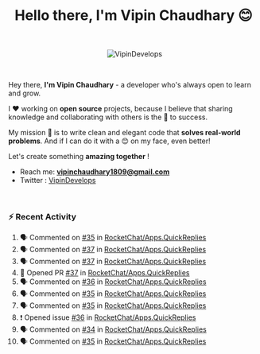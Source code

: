 <!--### Hi 👋 Vipin Chaudhary here!-->
<h1 align="center">Hello there, I'm Vipin Chaudhary 😊</h1>
	
<br />
<div align="center">
<p>&nbsp;<img align="center" src="https://github-readme-stats.vercel.app/api/?username=VipinDevelops&show_icons=true&title_color=C9D1D9&icon_color=58A6FF&border_color=30363D&text_color=C9D1D9&bg_color=0d1117" alt="VipinDevelops" /></p>
</div>


<br />

Hey there, **I'm Vipin Chaudhary** - a  developer who's always open to learn and grow. 


I ❤️ working on **open source** projects, because I believe that sharing knowledge and collaborating with others is the 🔑 to success.

My mission 🚀 is to write clean and elegant code that **solves real-world problems**. And if I can do it with a 😊 on my face, even better!

 Let's create something **amazing together** ! 
 
 - Reach me: **vipinchaudhary1809@gmail.com**
 - Twitter : [VipinDevelops](https://twitter.com/VipinDevelops)
<br />


### :zap: Recent Activity

<!--START_SECTION:activity-->
1. 🗣 Commented on [#35](https://github.com/RocketChat/Apps.QuickReplies/pull/35#issuecomment-2676763050) in [RocketChat/Apps.QuickReplies](https://github.com/RocketChat/Apps.QuickReplies)
2. 🗣 Commented on [#37](https://github.com/RocketChat/Apps.QuickReplies/pull/37#issuecomment-2676723746) in [RocketChat/Apps.QuickReplies](https://github.com/RocketChat/Apps.QuickReplies)
3. 🗣 Commented on [#37](https://github.com/RocketChat/Apps.QuickReplies/pull/37#issuecomment-2676722362) in [RocketChat/Apps.QuickReplies](https://github.com/RocketChat/Apps.QuickReplies)
4. 💪 Opened PR [#37](https://github.com/RocketChat/Apps.QuickReplies/pull/37) in [RocketChat/Apps.QuickReplies](https://github.com/RocketChat/Apps.QuickReplies)
5. 🗣 Commented on [#36](https://github.com/RocketChat/Apps.QuickReplies/issues/36#issuecomment-2676705040) in [RocketChat/Apps.QuickReplies](https://github.com/RocketChat/Apps.QuickReplies)
6. 🗣 Commented on [#35](https://github.com/RocketChat/Apps.QuickReplies/pull/35#issuecomment-2676703790) in [RocketChat/Apps.QuickReplies](https://github.com/RocketChat/Apps.QuickReplies)
7. 🗣 Commented on [#35](https://github.com/RocketChat/Apps.QuickReplies/pull/35#issuecomment-2676691296) in [RocketChat/Apps.QuickReplies](https://github.com/RocketChat/Apps.QuickReplies)
8. ❗ Opened issue [#36](https://github.com/RocketChat/Apps.QuickReplies/issues/36) in [RocketChat/Apps.QuickReplies](https://github.com/RocketChat/Apps.QuickReplies)
9. 🗣 Commented on [#34](https://github.com/RocketChat/Apps.QuickReplies/issues/34#issuecomment-2676690100) in [RocketChat/Apps.QuickReplies](https://github.com/RocketChat/Apps.QuickReplies)
10. 🗣 Commented on [#35](https://github.com/RocketChat/Apps.QuickReplies/pull/35#issuecomment-2676688419) in [RocketChat/Apps.QuickReplies](https://github.com/RocketChat/Apps.QuickReplies)
<!--END_SECTION:activity-->

  
